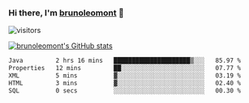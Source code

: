 ### Hi there, I'm [brunoleomont](https://www.linkedin.com/in/brunoleomont/) 👋

![visitors](https://visitor-badge.glitch.me/badge?page_id=page.id)

[![brunoleomont's GitHub stats](https://github-readme-stats.vercel.app/api?username=brunoleomont)](https://github.com/brunoleomont/github-readme-stats)

<!--START_SECTION:waka-->

```txt
Java         2 hrs 16 mins   █████████████████████▒░░░   85.97 %
Properties   12 mins         ██░░░░░░░░░░░░░░░░░░░░░░░   07.77 %
XML          5 mins          ▓░░░░░░░░░░░░░░░░░░░░░░░░   03.19 %
HTML         3 mins          ▓░░░░░░░░░░░░░░░░░░░░░░░░   02.40 %
SQL          0 secs          ░░░░░░░░░░░░░░░░░░░░░░░░░   00.30 %
```

<!--END_SECTION:waka-->

<!--
**brunoleomont/brunoleomont** is a ✨ _special_ ✨ repository because its `README.md` (this file) appears on your GitHub profile.

Here are some ideas to get you started:

- 🔭 I’m currently working on ...
- 🌱 I’m currently learning ...
- 👯 I’m looking to collaborate on ...
- 🤔 I’m looking for help with ...
- 💬 Ask me about ...
- 📫 How to reach me: ...
- 😄 Pronouns: ...
- ⚡ Fun fact: ...
-->

